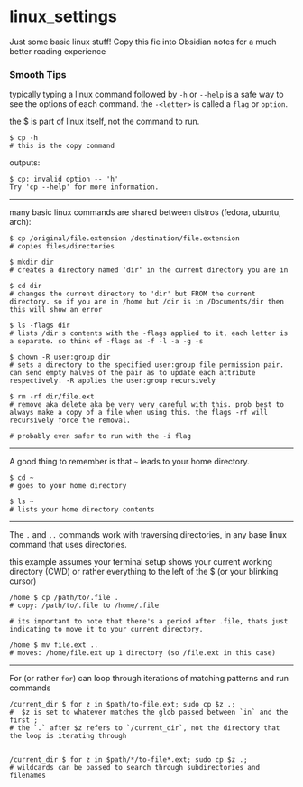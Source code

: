 # linux_settings
Just some basic linux stuff! Copy this fie into Obsidian notes for a much better reading experience

### Smooth Tips

typically typing a linux command followed by `-h` or `--help` is a safe way to see the options of each command. the `-<letter>`  is called a `flag` or `option`.

the $ is part of linux itself, not the command to run. 

```shell
$ cp -h 
# this is the copy command
```

outputs:
```
$ cp: invalid option -- 'h'
Try 'cp --help' for more information.
```

---
many basic linux commands are shared between distros (fedora, ubuntu, arch):
```shell
$ cp /original/file.extension /destination/file.extension 
# copies files/directories

$ mkdir dir
# creates a directory named 'dir' in the current directory you are in

$ cd dir 
# changes the current directory to 'dir' but FROM the current directory. so if you are in /home but /dir is in /Documents/dir then this will show an error

$ ls -flags dir
# lists /dir's contents with the -flags applied to it, each letter is a separate. so think of -flags as -f -l -a -g -s

$ chown -R user:group dir 
# sets a directory to the specified user:group file permission pair. can send empty halves of the pair as to update each attribute respectively. -R applies the user:group recursively

$ rm -rf dir/file.ext
# remove aka delete aka be very very careful with this. prob best to always make a copy of a file when using this. the flags -rf will recursively force the removal. 

# probably even safer to run with the -i flag 
```

---

A good thing to remember is that `~` leads to your home directory. 

```shell
$ cd ~
# goes to your home directory

$ ls ~
# lists your home directory contents
```

---

The `.` and `..` commands work with traversing directories, in any base linux command that uses directories.

this example assumes your terminal setup shows your current working directory (CWD) or rather everything to the left of the $ (or your blinking cursor)
```shell
/home $ cp /path/to/.file .
# copy: /path/to/.file to /home/.file

# its important to note that there's a period after .file, thats just indicating to move it to your current directory.
```

```shell
/home $ mv file.ext .. 
# moves: /home/file.ext up 1 directory (so /file.ext in this case)
```

---

For (or rather `for`) can loop through iterations of matching patterns and run commands

```shell
/current_dir $ for z in $path/to-file.ext; sudo cp $z .;
#  $z is set to whatever matches the glob passed between `in` and the first ;
# the `.` after $z refers to `/current_dir`, not the directory that the loop is iterating through


/current_dir $ for z in $path/*/to-file*.ext; sudo cp $z .;
# wildcards can be passed to search through subdirectories and filenames
```